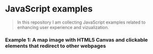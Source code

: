 # JavaScript examples

>In this repository I am collecting JavaScript examples related to enhancing user experience and vizualization.

### Example 1: A map image with HTML5 Canvas and clickable elements that redirect to other webpages
